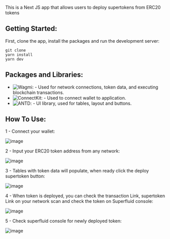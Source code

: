 This is a Next JS app that allows users to deploy supertokens from ERC20 tokens

## Getting Started:

First, clone the app, install the packages and run the development server:

```
git clone
yarn install
yarn dev
```

## Packages and Libraries:

- ![Wagmi](https://wagmi.sh/react/getting-started):  - Used for network connections, token data, and executing blockchain transactions. 
- ![ConnectKit](https://docs.family.co/connectkit):  - Used to connect wallet to application. 
- ![ANTD](https://ant.design/docs/react/introduce):  - UI library, used for tables, layout and buttons.  

## How To Use:

1 - Connect your wallet:

![image](https://user-images.githubusercontent.com/69639595/211585016-24bdf0ca-e3ef-4b3f-8ea5-dd15bc343a73.png)

2 - Input your ERC20 token address from any network: 

![image](https://user-images.githubusercontent.com/69639595/211585152-69983c32-e845-4270-9584-54579c21b9d6.png)

3 - Tables with token data will populate, when ready click the deploy supertoken button:

![image](https://user-images.githubusercontent.com/69639595/211585442-2d58d032-8aad-48dc-8f79-c5c565b60ae4.png)

4 - When token is deployed, you can check the transaction Link, supertoken Link on your network scan and check the token on Superfluid console:

![image](https://user-images.githubusercontent.com/69639595/211585769-415d8c0e-ae1d-40ea-8b24-83bea18bf228.png)

5 - Check superfluid console for newly deployed token:

![image](https://user-images.githubusercontent.com/69639595/211585859-063177cb-0cb5-40ef-8aec-0b2f9e824630.png)


